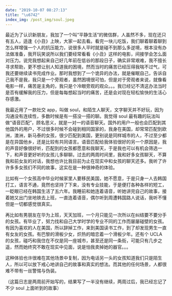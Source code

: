 ```yaml
---
date: "2019-10-07 08:27:13"
title: "\u6742"
index_img: /post_img/soul.jpeg
---
```


最近为了认识新朋友，我加了一个叫“平静生活”的微信群，人虽然不多，现在还只有五人，适逢《小丑》上映，大家一起去看。看完一块儿吃饭，我们聊着聊着聊到怎么样增强一个人的抗压能力，说很多人平时就是碰不到那么多逆境，根本没有办法做准备，我开玩笑说所以我们要经常看看《小丑》这样的电影，间接学会怎么面对压力。说完我想起来自己好几年前在低谷的那段日子，确实非常艰难，我不擅长寻求帮助，更不想让别人知道我的困境，然而当时的痛苦已经压得我喘不过气，可我还要继续读书完成作业。那时我想到了一个诡异的办法，就是催眠自己，告诉自己我不是我，我只是一个旁观者，虽然困境很可怕，但是对于旁观者来说，就像看电影一样，痛苦是主角的，我只是个冷眼旁观的观众。。。我已经记不清这办法当时是否有缓解我的压力，但是每每想起当时的痛苦，还是会对现在轻松愉快的生活心存感激。

我最近用了一款社交 app，叫做 soul，和陌生人聊天，文字聊天并不好玩，因为沟通没有连续性，多数时候是有一搭没一搭的聊。我觉得 soul 最有趣的玩法叫做“语音匹配”，顾名思义，就是一对一的语音聊天。国外的用户一般也会匹配到其他国外的用户，不过很多时候不会碰到相同国家的，我身在美国，却常常匹配到欧洲，澳洲，新马泰的女孩，很少匹配到美国，更别说是同样城市的人，不过至少都是在异国他乡，还是比较有共同语言。语音匹配给我体验很好的另一个原因是，我的声音好像很好听，匹配到的女孩都愿意和我聊天，于是我也可以有机会筛选一下，和声音更好听的女孩儿多聊聊。过去的两周时间里，我和好多女孩聊天，不算我和前女友的对话，我想也许比我目前为止在现实中和女孩的聊天还多。我听了许许多多女孩们不同的故事，这实在是一种很神奇的体验。

比如有一个女孩高中毕业时候家里人要移民美国，她不愿意，于是只身一人去韩国打工，语言不通，竟然也坚持了下来，没有专业技能，于是便打各种各样的短工，一眨眼已经在韩国生活了五六年。我睡前和她连着语音，听她讲完自己的故事，接着她又出门坐地铁去上班，一直连着语音，偶尔听到周遭韩国路人说话，我听不懂但是一切都感觉很真实。

再比如有男朋友在华为上班，天天加班，一个月只能见一次所以在纠结要不要分手的女孩。有毕业了，努力找和自己大学时学的专业不同的工作而屡屡碰壁的女孩。有因为喜欢的人在美国，所以辞掉工作，来到美国读书工作，到了却发现男生一直有女友的女孩。有巴黎的滑板少女，炽热的暗恋着一个滑板少年。还有个 UCLA 的女孩，碰巧和我住在不仅是同一座城市，甚至还是同一条街，可能只有几步之遥，然而她终究不敢在现实中见面，说是怕我卖掉她的器官。。。

这种体验也许很难在其他场景中复制，因为电话另一头的女孩知道我们只是陌生人，所以可以放下戒心地讲自己的故事和真实的想法。而其他的任何场景，人都很难不带有一丝警惕与伪装。

（这篇日志是两周前开始写的，结果写了一半没有继续，两周过后，我已经忘记了不少 soul 上面听到的故事）
